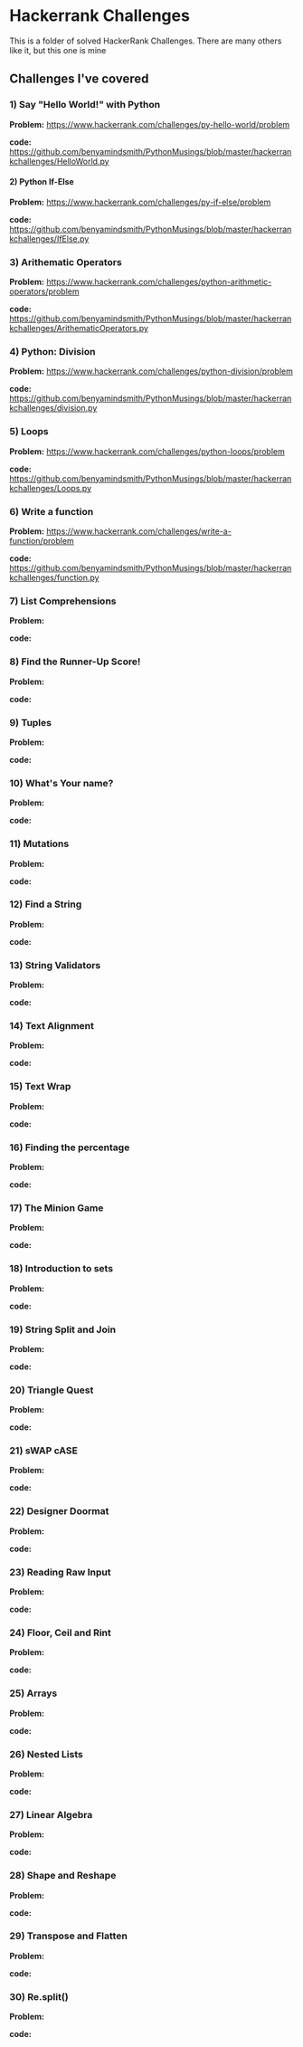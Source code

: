 # Hackerrank Challenges

This is a folder of solved HackerRank Challenges. There are many others like it, but this one is mine

## Challenges I've covered

### 1) Say "Hello World!" with Python
__Problem:__ https://www.hackerrank.com/challenges/py-hello-world/problem

__code:__  https://github.com/benyamindsmith/PythonMusings/blob/master/hackerrankchallenges/HelloWorld.py

#### 2) Python If-Else
__Problem:__  https://www.hackerrank.com/challenges/py-if-else/problem

__code:__ https://github.com/benyamindsmith/PythonMusings/blob/master/hackerrankchallenges/IfElse.py

### 3) Arithematic Operators
__Problem:__ https://www.hackerrank.com/challenges/python-arithmetic-operators/problem

__code:__ https://github.com/benyamindsmith/PythonMusings/blob/master/hackerrankchallenges/ArithematicOperators.py

### 4) Python: Division
__Problem:__ https://www.hackerrank.com/challenges/python-division/problem

__code:__ https://github.com/benyamindsmith/PythonMusings/blob/master/hackerrankchallenges/division.py

### 5) Loops
__Problem:__ https://www.hackerrank.com/challenges/python-loops/problem

__code:__ https://github.com/benyamindsmith/PythonMusings/blob/master/hackerrankchallenges/Loops.py

### 6) Write a function
__Problem:__ https://www.hackerrank.com/challenges/write-a-function/problem

__code:__ https://github.com/benyamindsmith/PythonMusings/blob/master/hackerrankchallenges/function.py

### 7) List Comprehensions
__Problem:__ 

__code:__

### 8) Find the Runner-Up Score!
__Problem:__ 

__code:__

### 9) Tuples
__Problem:__ 

__code:__

### 10) What's Your name?
__Problem:__ 

__code:__

### 11) Mutations
__Problem:__ 

__code:__

### 12) Find a String
__Problem:__ 

__code:__

### 13) String Validators
__Problem:__ 

__code:__

### 14) Text Alignment
__Problem:__ 

__code:__

### 15) Text Wrap
__Problem:__ 

__code:__

### 16) Finding the percentage
__Problem:__ 

__code:__

### 17) The Minion Game
__Problem:__ 

__code:__

### 18) Introduction to sets
__Problem:__ 

__code:__


### 19) String Split and Join
__Problem:__ 

__code:__

### 20) Triangle Quest 
__Problem:__

__code:__

### 21) sWAP cASE
__Problem:__ 

__code:__

### 22) Designer Doormat
__Problem:__ 

__code:__

### 23) Reading Raw Input
__Problem:__ 

__code:__

### 24) Floor, Ceil and Rint
__Problem:__ 

__code:__

### 25) Arrays
__Problem:__ 

__code:__

### 26) Nested Lists
__Problem:__ 

__code:__


### 27) Linear Algebra
__Problem:__ 

__code:__

### 28) Shape and Reshape
__Problem:__ 

__code:__

### 29) Transpose and Flatten
__Problem:__ 

__code:__


### 30) Re.split()
__Problem:__ 

__code:__



